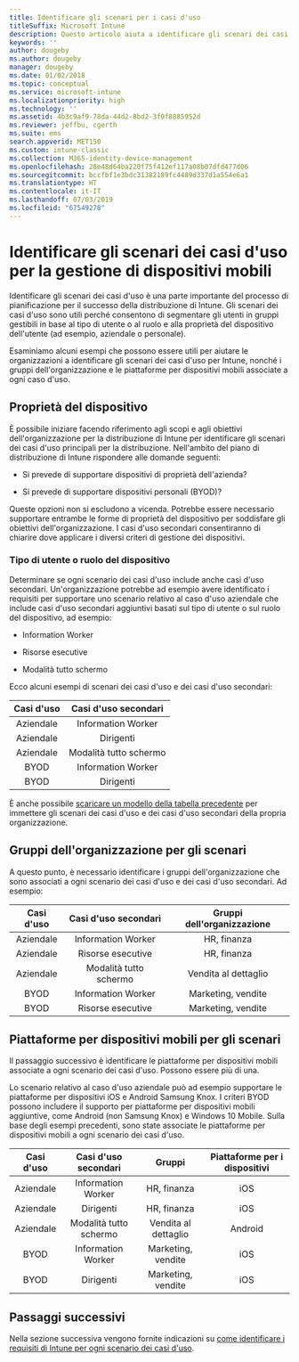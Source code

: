 ```yaml
---
title: Identificare gli scenari per i casi d'uso
titleSuffix: Microsoft Intune
description: Questo articolo aiuta a identificare gli scenari dei casi d'uso e dei casi d'uso secondari per un'implementazione di Microsoft Intune in configurazione solo cloud.
keywords: ''
author: dougeby
ms.author: dougeby
manager: dougeby
ms.date: 01/02/2018
ms.topic: conceptual
ms.service: microsoft-intune
ms.localizationpriority: high
ms.technology: ''
ms.assetid: 4b3c9af9-78da-44d2-8bd2-3f0f8885952d
ms.reviewer: jeffbu, cgerth
ms.suite: ems
search.appverid: MET150
ms.custom: intune-classic
ms.collection: M365-identity-device-management
ms.openlocfilehash: 28e48d64ba220f75f412ef117a08b07dfd477d06
ms.sourcegitcommit: bccfbf1e3bdc31382189fc4489d337d1a554e6a1
ms.translationtype: HT
ms.contentlocale: it-IT
ms.lasthandoff: 07/03/2019
ms.locfileid: "67549278"
---
```

# <a name="identify-mobile-device-management-use-case-scenarios"></a>Identificare gli scenari dei casi d'uso per la gestione di dispositivi mobili

Identificare gli scenari dei casi d'uso è una parte importante del processo di pianificazione per il successo della distribuzione di Intune. Gli scenari dei casi d'uso sono utili perché consentono di segmentare gli utenti in gruppi gestibili in base al tipo di utente o al ruolo e alla proprietà del dispositivo dell'utente (ad esempio, aziendale o personale).

Esaminiamo alcuni esempi che possono essere utili per aiutare le organizzazioni a identificare gli scenari dei casi d'uso per Intune, nonché i gruppi dell'organizzazione e le piattaforme per dispositivi mobili associate a ogni caso d'uso.

## <a name="device-ownership"></a>Proprietà del dispositivo
È possibile iniziare facendo riferimento agli scopi e agli obiettivi dell'organizzazione per la distribuzione di Intune per identificare gli scenari dei casi d'uso principali per la distribuzione. Nell'ambito del piano di distribuzione di Intune rispondere alle domande seguenti:

- Si prevede di supportare dispositivi di proprietà dell'azienda?

- Si prevede di supportare dispositivi personali (BYOD)?

Queste opzioni non si escludono a vicenda. Potrebbe essere necessario supportare entrambe le forme di proprietà del dispositivo per soddisfare gli obiettivi dell'organizzazione. I casi d'uso secondari consentiranno di chiarire dove applicare i diversi criteri di gestione dei dispositivi.

### <a name="user-type-or-device-role"></a>Tipo di utente o ruolo del dispositivo

Determinare se ogni scenario dei casi d'uso include anche casi d'uso secondari. Un'organizzazione potrebbe ad esempio avere identificato i requisiti per supportare uno scenario relativo al caso d'uso aziendale che include casi d'uso secondari aggiuntivi basati sul tipo di utente o sul ruolo del dispositivo, ad esempio:

- Information Worker

- Risorse esecutive

- Modalità tutto schermo

Ecco alcuni esempi di scenari dei casi d'uso e dei casi d'uso secondari:

| **Casi d'uso** | **Casi d'uso secondari** |
|:---:|:---:|
| Aziendale | Information Worker |              
| Aziendale | Dirigenti |           
| Aziendale | Modalità tutto schermo |
| BYOD | Information Worker |           
| BYOD | Dirigenti |

È anche possibile [scaricare un modello della tabella precedente](https://gallery.technet.microsoft.com/Intune-deployment-planning-fae156c2?redir=0) per immettere gli scenari dei casi d'uso e dei casi d'uso secondari della propria organizzazione.

## <a name="organizational-groups-for-your-scenarios"></a>Gruppi dell'organizzazione per gli scenari

A questo punto, è necessario identificare i gruppi dell'organizzazione che sono associati a ogni scenario dei casi d'uso e dei casi d'uso secondari. Ad esempio:

| **Casi d'uso** | **Casi d'uso secondari** | **Gruppi dell'organizzazione** |
|:---:|:---:|:---:|
| Aziendale | Information Worker | HR, finanza |               
| Aziendale | Risorse esecutive | HR, finanza |            
| Aziendale | Modalità tutto schermo | Vendita al dettaglio |
| BYOD | Information Worker | Marketing, vendite |            
| BYOD | Risorse esecutive | Marketing, vendite |


## <a name="mobile-device-platforms-for-your-scenarios"></a>Piattaforme per dispositivi mobili per gli scenari

Il passaggio successivo è identificare le piattaforme per dispositivi mobili associate a ogni scenario dei casi d'uso. Possono essere più di una.

Lo scenario relativo al caso d'uso aziendale può ad esempio supportare le piattaforme per dispositivi iOS e Android Samsung Knox. I criteri BYOD possono includere il supporto per piattaforme per dispositivi mobili aggiuntive, come Android (non Samsung Knox) e Windows 10 Mobile. Sulla base degli esempi precedenti, sono state associate le piattaforme per dispositivi mobili a ogni scenario dei casi d'uso.

| **Casi d'uso** | **Casi d'uso secondari** | **Gruppi** | **Piattaforme per i dispositivi** |   
|:---:|:---:|:---:|:---:|
| Aziendale | Information Worker | HR, finanza | iOS |                                                           
| Aziendale | Dirigenti | HR, finanza | iOS |                                                           
| Aziendale | Modalità tutto schermo | Vendita al dettaglio | Android |
| BYOD | Information Worker | Marketing, vendite | iOS |                                                           
| BYOD | Dirigenti | Marketing, vendite | iOS |

## <a name="next-steps"></a>Passaggi successivi

Nella sezione successiva vengono fornite indicazioni su [come identificare i requisiti di Intune per ogni scenario dei casi d'uso](planning-guide-requirements.md).
